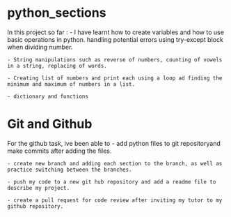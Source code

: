 # python_sections 

In this project so far :
    - I have learnt how to create variables and how to use basic operations in python. handling potential errors using try-except block when dividing number.

    - String manipulations such as reverse of numbers, counting of vowels in a string, replacing of words.
    
    - Creating list of numbers and print each using a loop ad finding the minimum and maximum of numbers in a list. 

    - dictionary and functions 

# Git and Github

For the github task, ive been able to
    - add python files to git repositoryand make commits after adding the files.

    - create new branch and adding each section to the branch, as well as practice switching between the branches.

    - push my code to a new git hub repository and add a readme file to describe my project.
    
    - create a pull request for code review after inviting my tutor to my github repository.
